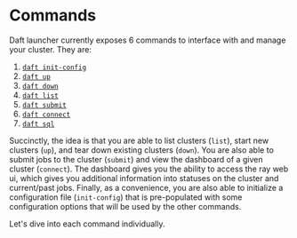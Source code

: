 # Commands

Daft launcher currently exposes 6 commands to interface with and manage your cluster.
They are:

1. [`daft init-config`](./init-config.md)
2. [`daft up`](./up.md)
3. [`daft down`](./down.md)
4. [`daft list`](./list.md)
5. [`daft submit`](./submit.md)
6. [`daft connect`](./connect.md)
7. [`daft sql`](./sql.md)

Succinctly, the idea is that you are able to list clusters (`list`), start new clusters (`up`), and tear down existing clusters (`down`).
You are also able to submit jobs to the cluster (`submit`) and view the dashboard of a given cluster (`connect`).
The dashboard gives you the ability to access the ray web ui, which gives you additional information into statuses on the cluster and current/past jobs.
Finally, as a convenience, you are also able to initialize a configuration file (`init-config`) that is pre-populated with some configuration options that will be used by the other commands.

Let's dive into each command individually.
